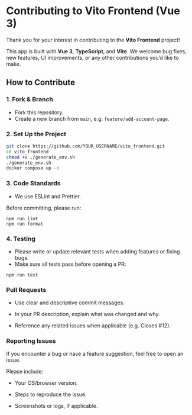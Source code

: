 # Contributing to Vito Frontend (Vue 3)

Thank you for your interest in contributing to the **Vito Frontend** project!

This app is built with **Vue 3**, **TypeScript**, and **Vite**. We welcome bug fixes, new features, UI improvements, or any other contributions you’d like to make.

## How to Contribute

### 1. Fork & Branch
- Fork this repository.
- Create a new branch from `main`, e.g. `feature/add-account-page`.

### 2. Set Up the Project

```bash
git clone https://github.com/YOUR_USERNAME/vito_frontend.git
cd vito_frontend
chmod +x ./generate_env.sh
./generate_env.sh
docker compose up -d
```

### 3. Code Standards
- We use ESLint and Prettier.

Before committing, please run:
```
npm run lint
npm run format
```

### 4. Testing

- Please write or update relevant tests when adding features or fixing bugs.
- Make sure all tests pass before opening a PR:

```
npm run test
```

### Pull Requests
- Use clear and descriptive commit messages.

- In your PR description, explain what was changed and why.

- Reference any related issues when applicable (e.g. Closes #12).

### Reporting Issues
If you encounter a bug or have a feature suggestion, feel free to open an issue.

Please include:

- Your OS/browser version.

- Steps to reproduce the issue.

- Screenshots or logs, if applicable.


